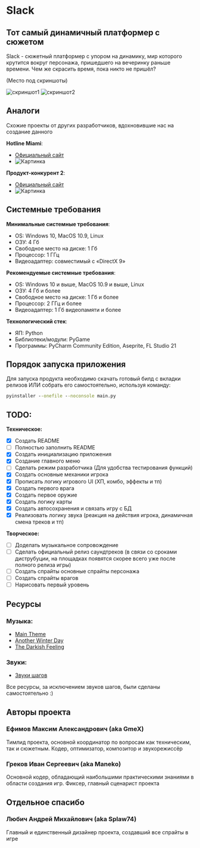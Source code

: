 # Slack

## Тот самый динамичный платформер с сюжетом

Slack - сюжетный платформер с упором на динамику, мир которого крутится вокруг персонажа, пришедшего на вечеринку раньше времени. Чем же скрасить время, пока никто не пришёл?

(Место под скриншоты)

![скриншот1](https://sun9-16.userapi.com/s/v1/ig2/gQ1BJrCZhWE9Lny7Li3qBKZKTISsMLE0p1HkkuJ5YlCeQkq3vIZ10kH80XNt9q_EZ3B_up85YE4wSoFWxxN0Ly7-.jpg?size=200x200&quality=96&crop=212,3,792,792&ava=1 "скриншот1" )
![скриншот2](https://sun1-23.userapi.com/s/v1/ig2/KL72jNAgmQK8DfB7nxkWACmhnHxKXoRWgvNkYCWqC2KWl_aS_z5thzG93YvwiZtGgkthw4gTU6WuvvZrDBm_J4ch.jpg?size=200x0&quality=96&crop=33,0,538,538&ava=1 "скриншот1" )



## Аналоги

Схожие проекты от других разработчиков, вдохновившие нас на создание данного

**Hotline Miami**:
- [Официальный сайт](https://www.hotlinemiami.com/)
- ![Картинка](https://www.hotlinemiami.com/assets/hotline-miami.png)

**Продукт-конкурент 2**:
- [Официальный сайт](https://www.veewo.com/neonabyss)
- ![Картинка](https://static.wixstatic.com/media/3d55e4_a61e3246b6c5457d9e7d5c62fdcc3b5d~mv2.png/v1/fill/w_426,h_256,al_c,q_85,enc_auto/neon_banner_logo_en.png)


## Системные требования

**Минимальные системные требования**:
- OS: Windows 10, MacOS 10.9, Linux
- ОЗУ: 4 Гб
- Свободное место на диске: 1 Гб
- Процессор: 1 ГГц
- Видеоадаптер: совместимый с «DirectX 9»

**Рекомендуемые системные требования**:
- OS: Windows 10 и выше, MacOS 10.9 и выше, Linux
- ОЗУ: 4 Гб и более
- Свободное место на диске: 1 Гб и более
- Процессор: 2 ГГц и более
- Видеоадаптер: 1 Гб видеопамяти и более


**Технологический стек**:
- ЯП: Python
- Библиотеки/модули: PyGame
- Программы: PyCharm Community Edition, Aseprite, FL Studio 21

## Порядок запуска приложения

Для запуска продукта необходимо скачать готовый билд с вкладки релизов ИЛИ собрать его самостоятельно, используя команду:

```cmd
pyinstaller --onefile --noconsole main.py
```

## TODO:
**Техническое:**
- [x] Создать README
- [ ] Полностью заполнить README
- [X] Создать инициализацию приложения
- [X] Создание главного меню
- [ ] Сделать режим разработчика (Для удобства тестирования функций)
- [X] Создать основные механики игрока
- [X] Прописать логику игрового UI (ХП, комбо, эффекты и тп)
- [X] Создать первого врага
- [X] Создать первое оружие
- [X] Создать логику карты
- [X] Создать автосохранения и связать игру с БД
- [X] Реализовать логику звука (реакция на действия игрока, динамичная смена треков и тп)

**Творческое:**
- [ ] Доделать музыкальное сопровождение
- [ ] Сделать официальный релиз саундтреков (в связи со сроками диструбуции, на площадках появятся скорее всего уже после полного релиза игры)
- [ ] Создать спрайты основные спрайты персонажа
- [ ] Создать спрайты врагов
- [ ] Нарисовать первый уровень

## Ресурсы

### Музыка:

- [Main Theme](https://vk.com/artist/gmex)
- [Another Winter Day](https://vk.com/artist/gmex)
- [The Darkish Feeling](https://vk.com/artist/gmex)

### Звуки:
- [Звуки шагов](https://dryoma.itch.io/footsteps-sounds)

Все ресурсы, за исключением звуков шагов, были сделаны самостоятельно :)

## Авторы проекта

### Ефимов Максим Александрович (aka GmeX)
Тимлид проекта, основной координатор по вопросам как техническим, так и сюжетным. Кодер, оптимизатор, композитор и звукорежиссёр
### Греков Иван Сергеевич (aka Maneko)
Основной кодер, обладающий наибольшими практическими знаниями в области создания игр. Фиксер, главный сценарист проекта

## Отдельное спасибо

### Любич Андрей Михайлович (aka Splaw74)
Главный и единственный дизайнер проекта, создавший все спрайты в игре
